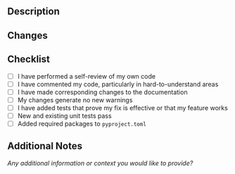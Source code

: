 ## Description

## Changes

## Checklist

- [ ] I have performed a self-review of my own code
- [ ] I have commented my code, particularly in hard-to-understand areas
- [ ] I have made corresponding changes to the documentation
- [ ] My changes generate no new warnings
- [ ] I have added tests that prove my fix is effective or that my feature works
- [ ] New and existing unit tests pass
- [ ] Added required packages to `pyproject.toml`

## Additional Notes

*Any additional information or context you would like to provide?*
